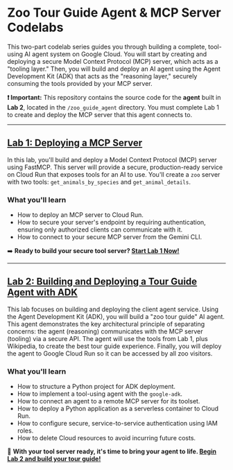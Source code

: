 # Zoo Tour Guide Agent & MCP Server Codelabs

This two-part codelab series guides you through building a complete, tool-using AI agent system on Google Cloud. You will start by creating and deploying a secure Model Context Protocol (MCP) server, which acts as a "tooling layer." Then, you will build and deploy an AI agent using the Agent Development Kit (ADK) that acts as the "reasoning layer," securely consuming the tools provided by your MCP server.

**❗️ Important:** This repository contains the source code for the **agent** built in **Lab 2**, located in the `/zoo_guide_agent` directory. You must complete Lab 1 to create and deploy the MCP server that this agent connects to.

---

## [Lab 1: Deploying a MCP Server](https://codelabs.developers.google.com/codelabs/cloud-run/how-to-deploy-a-secure-mcp-server-on-cloud-run#0?utm_campaign=CDR_0xf9030db1_awareness_b448506025&utm_medium=external&utm_source=blog)

In this lab, you'll build and deploy a Model Context Protocol (MCP) server using FastMCP. This server will provide a secure, production-ready service on Cloud Run that exposes tools for an AI to use. You'll create a `zoo` server with two tools: `get_animals_by_species` and `get_animal_details`.

### What you'll learn
* How to deploy an MCP server to Cloud Run.
* How to secure your server's endpoint by requiring authentication, ensuring only authorized clients can communicate with it.
* How to connect to your secure MCP server from the Gemini CLI.

➡️ **Ready to build your secure tool server? [Start Lab 1 Now!](https://codelabs.developers.google.com/codelabs/cloud-run/how-to-deploy-a-secure-mcp-server-on-cloud-run#0?utm_campaign=CDR_0xf9030db1_awareness_b448506025&utm_medium=external&utm_source=blog)**

---

## [Lab 2: Building and Deploying a Tour Guide Agent with ADK](https://codelabs.developers.google.com/codelabs/cloud-run/use-mcp-server-on-cloud-run-with-an-adk-agent#0?utm_campaign=CDR_0xf9030db1_awareness_b448506025&utm_medium=external&utm_source=blog)

This lab focuses on building and deploying the client agent service. Using the Agent Development Kit (ADK), you will build a "zoo tour guide" AI agent. This agent demonstrates the key architectural principle of separating concerns: the agent (reasoning) communicates with the MCP server (tooling) via a secure API. The agent will use the tools from Lab 1, plus Wikipedia, to create the best tour guide experience. Finally, you will deploy the agent to Google Cloud Run so it can be accessed by all zoo visitors.

### What you'll learn
* How to structure a Python project for ADK deployment.
* How to implement a tool-using agent with the `google-adk`.
* How to connect an agent to a remote MCP server for its toolset.
* How to deploy a Python application as a serverless container to Cloud Run.
* How to configure secure, service-to-service authentication using IAM roles.
* How to delete Cloud resources to avoid incurring future costs.

🚀 **With your tool server ready, it's time to bring your agent to life. [Begin Lab 2 and build your tour guide!](https://codelabs.developers.google.com/codelabs/cloud-run/use-mcp-server-on-cloud-run-with-an-adk-agent#0?utm_campaign=CDR_0xf9030db1_awareness_b448506025&utm_medium=external&utm_source=blog)**